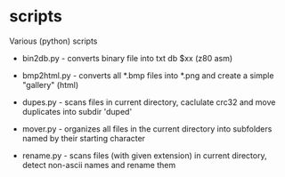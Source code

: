 # scripts
Various (python) scripts

- bin2db.py - converts binary file into txt  db $xx  (z80 asm)

- bmp2html.py - converts all *.bmp files into *.png and create a simple "gallery" (html)

- dupes.py - scans files in current directory, caclulate crc32 and move duplicates into subdir 'duped' 

- mover.py - organizes all files in the current directory into subfolders named by their starting character

- rename.py - scans files (with given extension) in current directory, detect non-ascii names and rename them 
